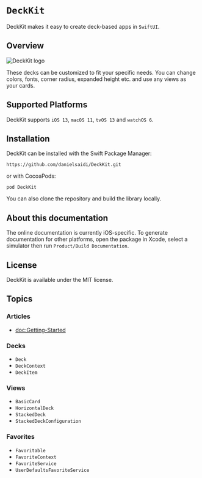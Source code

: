 # ``DeckKit``

DeckKit makes it easy to create deck-based apps in `SwiftUI`.


## Overview

![DeckKit logo](Logo.png)

These decks can be customized to fit your specific needs. You can change colors, fonts, corner radius, expanded height etc. and use any views as your cards.



## Supported Platforms

DeckKit supports `iOS 13`, `macOS 11`, `tvOS 13` and `watchOS 6`.



## Installation

DeckKit can be installed with the Swift Package Manager:

```
https://github.com/danielsaidi/DeckKit.git
```

or with CocoaPods:

```
pod DeckKit
```

You can also clone the repository and build the library locally.



## About this documentation

The online documentation is currently iOS-specific. To generate documentation for other platforms, open the package in Xcode, select a simulator then run `Product/Build Documentation`.



## License

DeckKit is available under the MIT license.



## Topics

### Articles

- <doc:Getting-Started>

### Decks

- ``Deck``
- ``DeckContext``
- ``DeckItem``

### Views

- ``BasicCard``
- ``HorizontalDeck``
- ``StackedDeck``
- ``StackedDeckConfiguration``

### Favorites

- ``Favoritable``
- ``FavoriteContext``
- ``FavoriteService``
- ``UserDefaultsFavoriteService``
